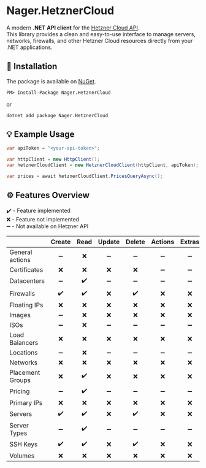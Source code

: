 # Nager.HetznerCloud

A modern **.NET API client** for the [Hetzner Cloud API](https://docs.hetzner.cloud).  
This library provides a clean and easy-to-use interface to manage servers, networks, firewalls, and other Hetzner Cloud resources directly from your .NET applications.


## 🚀 Installation

The package is available on [NuGet](https://www.nuget.org/packages/Nager.HetznerCloud).

```ps
PM> Install-Package Nager.HetznerCloud
```

or

```
dotnet add package Nager.HetznerCloud
```

## 💡 Example Usage

```cs
var apiToken = "<your-api-token>";

var httpClient = new HttpClient();
var hetznerCloudClient = new HetznerCloudClient(httpClient, apiToken);

var prices = await hetznerCloudClient.PricesQueryAsync();
```

## ⚙️ Features Overview

:heavy_check_mark: - Feature implemented\
:x: - Feature not implemented\
:heavy_minus_sign:  - Not available on Hetzner API


|  | Create | Read | Update | Delete | Actions | Extras |
|--|:--:|:--:|:--:|:--:|:--:|:--:|
| General actions | :heavy_minus_sign: | :x: | :heavy_minus_sign: | :heavy_minus_sign: | :heavy_minus_sign: | :heavy_minus_sign: |
| Certificates | :x: | :x: | :x: | :x: | :heavy_minus_sign: | :heavy_minus_sign: |
| Datacenters | :heavy_minus_sign: | :heavy_check_mark: | :heavy_minus_sign: | :heavy_minus_sign: | :heavy_minus_sign: | :heavy_minus_sign: |
| Firewalls | :heavy_check_mark: | :heavy_check_mark: | :x: | :heavy_check_mark: | :x: | :x: |
| Floating IPs | :x: | :x: | :x: | :x: | :x: | :x: |
| Images | :heavy_minus_sign: | :x: | :x: | :x: | :x: | :x: |
| ISOs | :heavy_minus_sign: | :x: | :heavy_minus_sign: | :heavy_minus_sign: | :heavy_minus_sign: | :heavy_minus_sign: |
| Load Balancers | :x: | :x: | :x: | :x: | :x: | :x: |
| Locations | :heavy_minus_sign: | :x: | :heavy_minus_sign: | :heavy_minus_sign: | :heavy_minus_sign: | :heavy_minus_sign: |
| Networks | :x: | :x: | :x: | :x: | :x: | :x: |
| Placement Groups | :x: | :heavy_check_mark: | :x: | :x: | :x: | :x: |
| Pricing | :heavy_minus_sign: | :heavy_check_mark: | :heavy_minus_sign: | :heavy_minus_sign: | :heavy_minus_sign: | :heavy_minus_sign: |
| Primary IPs | :x: | :x: | :x: | :x: | :x: | :x: |
| Servers | :heavy_check_mark: | :heavy_check_mark: | :x: | :heavy_check_mark: | :x: | :x: |
| Server Types | :heavy_minus_sign: | :heavy_check_mark: | :heavy_minus_sign: | :heavy_minus_sign: | :heavy_minus_sign: | :heavy_minus_sign: |
| SSH Keys | :heavy_check_mark: | :heavy_check_mark: | :x: | :heavy_check_mark: | :x: | :x: |
| Volumes | :x: | :x: | :x: | :x: | :x: | :x: |

